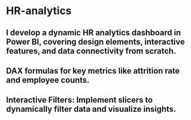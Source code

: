 # HR-analytics
##  I develop a dynamic HR analytics dashboard in Power BI, covering design elements, interactive features, and data connectivity from scratch.
##   DAX formulas for key metrics like attrition rate and employee counts. 
## Interactive Filters: Implement slicers to dynamically filter data and visualize insights.
